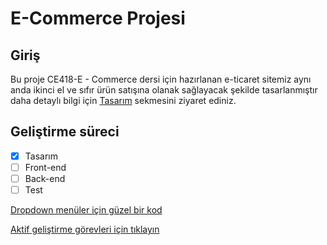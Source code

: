 # E-Commerce Projesi

## Giriş
Bu proje CE418-E - Commerce dersi için hazırlanan e-ticaret sitemiz aynı anda ikinci el ve sıfır ürün satışına olanak sağlayacak şekilde tasarlanmıştır
daha detaylı bilgi için [Tasarım](https://github.com/mlkvr/ECommerceProjesi/tree/main/Tasar%C4%B1m) sekmesini ziyaret ediniz.

## Geliştirme süreci 
  
   - [X] Tasarım
   - [ ] Front-end
   - [ ] Back-end
   - [ ] Test

[Dropdown menüler için güzel bir kod](https://codepen.io/twodogstar/pen/FwedC)
  
  [Aktif geliştirme görevleri için tıklayın](https://trello.com/b/zV37BO71/e-commerce)

